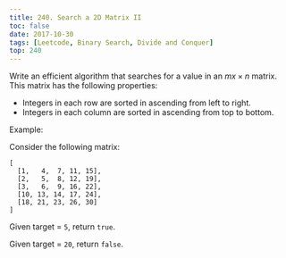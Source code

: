 ```yaml
---
title: 240. Search a 2D Matrix II
toc: false
date: 2017-10-30
tags: [Leetcode, Binary Search, Divide and Conquer]
top: 240
---
```


Write an efficient algorithm that searches for a value in an $m x\times n$ matrix. This matrix has the following properties:

* Integers in each row are sorted in ascending from left to right.
* Integers in each column are sorted in ascending from top to bottom.

Example:

Consider the following matrix:

```
[
  [1,   4,  7, 11, 15],
  [2,   5,  8, 12, 19],
  [3,   6,  9, 16, 22],
  [10, 13, 14, 17, 24],
  [18, 21, 23, 26, 30]
]
```

Given target = `5`, return `true`.

Given target = `20`, return `false`.
